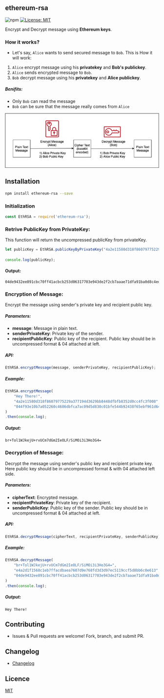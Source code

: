 ## ethereum-rsa
![npm](https://img.shields.io/npm/v/ethereum-rsa) [![License: MIT](https://img.shields.io/badge/License-MIT-blue.svg)](https://opensource.org/licenses/MIT) 

Encrypt and Decrypt message using **Ethereum keys**. 

### How it works?

- Let's say, `Alice` wants to send secured message to `Bob`. This is How it will work:
1. `Alice` encrypt message using his **privatekey** and **Bob's publickey**.
2. `Alice` sends encrypted message to `Bob`.
3. `Bob` decrypt message using his **privatekey** and **Alice publickey**.

##### Benifits:
- Only `Bob` can read the message
- `Bob` can be sure that the message really comes from `Alice` 
<p align="center">
    <img src="./diagram.jpg" />
</p>

## Installation

```bash
npm install ethereum-rsa --save
```

### Initialization

```js
const EthRSA = require('ethereum-rsa');
```

### Retrive PublicKey from PrivateKey:
This function will return the uncompressed publicKey from privateKey.
```js
let publicKey = EthRSA.publicKeyByPrivateKey("4a2e11580d318f86079775229a377194d3629bb8448dfbfb8352d0cc4fc3f008");

console.log(publicKey);
```
#### Output:
```
04de9432ee891cbc70ff41acbcb253d06317703e943de2f2cb7aaae71dfa91ba0d8c4ed05dc7a6b804134b9225a539699bedb222e73900ebeea3bbf4161045f007
```

### Encryption of Message:
Encrypt the message using sender's private key and recipient public key.

##### Parameters:
- **message**: Message in plain text.
- **senderPrivateKey**: Private key of the sender.
- **recipientPublicKey**: Public key of the recipient. Public key should be in uncompressed format & 04 attached at left.

##### API: 
```js
EthRSA.encryptMessage(message, senderPrivateKey, recipientPublicKey);
```

##### Example:

```js
EthRSA.encryptMessage(
    "Hey There!",
    "4a2e11580d318f86079775229a377194d3629bb8448dfbfb8352d0cc4fc3f008",
    "044f93e10b7a052260c4686dbfca7ac09d5d830c01bfe544b92438f65ebf961d64acf9992fd70565920f303bca209f7a4a96f10510a2ed0922485b4758cc2b180a"
)
.then(console.log);
```
##### Output:
```
br+Tol1WJkejU+rvUCm7dGm2IeOLF/SiMOi3i3Ho3G4=
```

### Decryption of Message:
Decrypt the message using sender's public key and recipient private key. Here public key should be in uncompressed format & with 04 attached left side.

##### Parameters:
- **cipherText**: Encrypted message.
- **recipientPrivateKey**: Private key of the recipient.
- **senderPublicKey**: Public key of the sender. Public key should be in uncompressed format & 04 attached at left.

##### API: 
```js
EthRSA.decryptMessage(cipherText, recipientPrivateKey, senderPublicKey);
```

##### Example:
```js
EthRSA.decryptMessage(
    "br+Tol1WJkejU+rvUCm7dGm2IeOLF/SiMOi3i3Ho3G4=",
    "e4a2d1f1568c1eb7ffacdbaea7607d9e768fd3d3d97ec5119ccf5d8bb6c0e613",
    "04de9432ee891cbc70ff41acbcb253d06317703e943de2f2cb7aaae71dfa91ba0d8c4ed05dc7a6b804134b9225a539699bedb222e73900ebeea3bbf4161045f007"
)
.then(console.log);
```
##### Output:
```
Hey There!
```

## Contributing

- Issues & Pull requests are welcome! Fork, branch, and submit PR.

## Changelog

- [Changelog](https://github.com/meetsiraja/ethereum-rsa/blob/master/CHANGELOG.md)

## Licence

[MIT](https://github.com/meetsiraja/ethereum-rsa/blob/master/LICENCE.md)